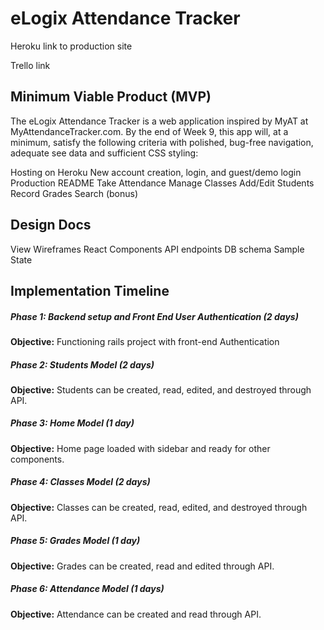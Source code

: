 # eLogix Attendance Tracker

Heroku link to production site

Trello link

## Minimum Viable Product (MVP)

The eLogix Attendance Tracker is a web application inspired by MyAT at MyAttendanceTracker.com. By the end of Week 9, this app will, at a minimum, satisfy the following criteria with polished, bug-free navigation, adequate see data and sufficient CSS styling:

Hosting on Heroku
New account creation, login, and guest/demo login
Production README
Take Attendance
Manage Classes
Add/Edit Students
Record Grades
Search (bonus)

## Design Docs

View Wireframes
React Components
API endpoints
DB schema
Sample State

## Implementation Timeline

##### Phase 1: Backend setup and Front End User Authentication (2 days)
**Objective:** Functioning rails project with front-end Authentication

##### Phase 2: Students Model (2 days)
**Objective:** Students can be created, read, edited, and destroyed through API.

##### Phase 3: Home Model (1 day)
**Objective:** Home page loaded with sidebar and ready for other components.

##### Phase 4: Classes Model (2 days)
**Objective:** Classes can be created, read, edited, and destroyed through API.

##### Phase 5: Grades Model (1 day)
**Objective:** Grades can be created, read and edited through API.

##### Phase 6: Attendance Model (1 days)
**Objective:** Attendance can be created and read through API.
